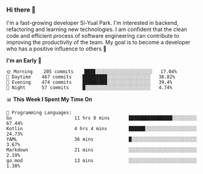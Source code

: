 ### Hi there 👋


I'm a fast-growing developer Si-Yual Park. I'm interested in backend, refactoring and learning new technologies. I am confident that the clean code and efficient process of software engineering can contribute to improving the productivity of the team. My goal is to become a developer who has a positive influence to others 🔭

<!--START_SECTION:waka-->
**I'm an Early 🐤** 

```text
🌞 Morning    205 commits    ████░░░░░░░░░░░░░░░░░░░░░   17.04% 
🌆 Daytime    467 commits    █████████░░░░░░░░░░░░░░░░   38.82% 
🌃 Evening    474 commits    █████████░░░░░░░░░░░░░░░░   39.4% 
🌙 Night      57 commits     █░░░░░░░░░░░░░░░░░░░░░░░░   4.74%

```


📊 **This Week I Spent My Time On** 

```text
💬 Programming Languages: 
Go                       11 hrs 8 mins       ████████████████░░░░░░░░░   67.44% 
Kotlin                   4 hrs 4 mins        ██████░░░░░░░░░░░░░░░░░░░   24.73% 
YAML                     36 mins             █░░░░░░░░░░░░░░░░░░░░░░░░   3.67% 
Markdown                 21 mins             ░░░░░░░░░░░░░░░░░░░░░░░░░   2.19% 
go.mod                   13 mins             ░░░░░░░░░░░░░░░░░░░░░░░░░   1.38%

```


<!--END_SECTION:waka-->
